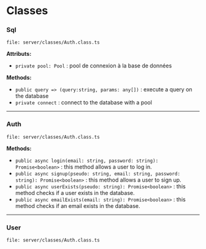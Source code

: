 # Classes

### Sql

`file: server/classes/Auth.class.ts`

**Attributs:**

- `private pool: Pool` : pool de connexion à la base de données

**Methods:**

- `public query => (query:string, params: any[])` : execute a query on the database
- `private connect` : connect to the database with a pool

---

### Auth

`file: server/classes/Auth.class.ts`

**Methods:**

- `public async login(email: string, password: string): Promise<boolean>` : this method allows a user to log in.
- `public async signup(pseudo: string, email: string, password: string): Promise<boolean>` : this method allows a user to sign up.
- `public async userExists(pseudo: string): Promise<boolean>` : this method checks if a user exists in the database.
- `public async emailExists(email: string): Promise<boolean>` : this method checks if an email exists in the database.

---

### User

`file: server/classes/Auth.class.ts`
